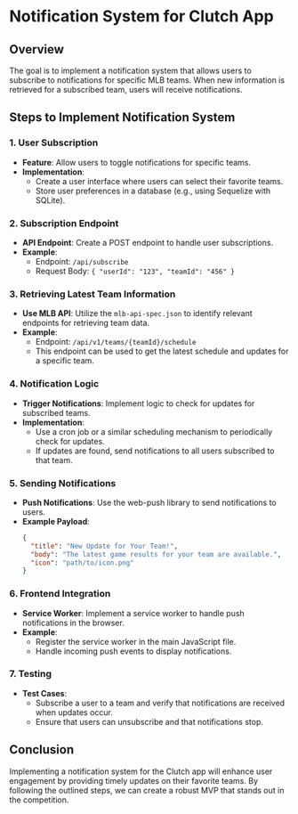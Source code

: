 # Notification System for Clutch App

## Overview

The goal is to implement a notification system that allows users to subscribe to notifications for specific MLB teams. When new information is retrieved for a subscribed team, users will receive notifications.

## Steps to Implement Notification System

### 1. User Subscription

- **Feature**: Allow users to toggle notifications for specific teams.
- **Implementation**:
  - Create a user interface where users can select their favorite teams.
  - Store user preferences in a database (e.g., using Sequelize with SQLite).

### 2. Subscription Endpoint

- **API Endpoint**: Create a POST endpoint to handle user subscriptions.
- **Example**:
  - Endpoint: `/api/subscribe`
  - Request Body: `{ "userId": "123", "teamId": "456" }`

### 3. Retrieving Latest Team Information

- **Use MLB API**: Utilize the `mlb-api-spec.json` to identify relevant endpoints for retrieving team data.
- **Example**:
  - Endpoint: `/api/v1/teams/{teamId}/schedule`
  - This endpoint can be used to get the latest schedule and updates for a specific team.

### 4. Notification Logic

- **Trigger Notifications**: Implement logic to check for updates for subscribed teams.
- **Implementation**:
  - Use a cron job or a similar scheduling mechanism to periodically check for updates.
  - If updates are found, send notifications to all users subscribed to that team.

### 5. Sending Notifications

- **Push Notifications**: Use the web-push library to send notifications to users.
- **Example Payload**:
  ```json
  {
    "title": "New Update for Your Team!",
    "body": "The latest game results for your team are available.",
    "icon": "path/to/icon.png"
  }
  ```

### 6. Frontend Integration

- **Service Worker**: Implement a service worker to handle push notifications in the browser.
- **Example**:
  - Register the service worker in the main JavaScript file.
  - Handle incoming push events to display notifications.

### 7. Testing

- **Test Cases**:
  - Subscribe a user to a team and verify that notifications are received when updates occur.
  - Ensure that users can unsubscribe and that notifications stop.

## Conclusion

Implementing a notification system for the Clutch app will enhance user engagement by providing timely updates on their favorite teams. By following the outlined steps, we can create a robust MVP that stands out in the competition.
